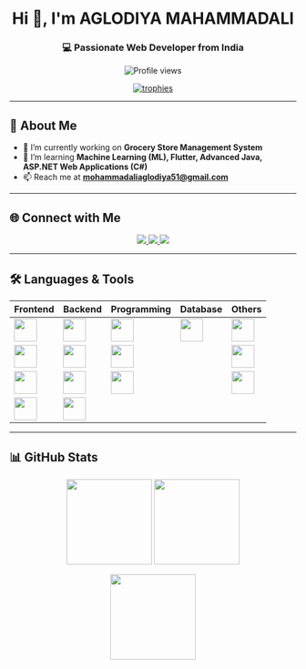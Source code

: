 <!-- Profile Header -->
<h1 align="center">Hi 👋, I'm AGLODIYA MAHAMMADALI</h1>
<h3 align="center">💻 Passionate Web Developer from India</h3>

<!-- Profile Views -->
<p align="center">
  <img src="https://komarev.com/ghpvc/?username=thetomcodes&label=Profile%20Views&color=ff69b4&style=flat" alt="Profile views" />
</p>

<!-- Trophy Section -->
<p align="center">
  <a href="https://github.com/ryo-ma/github-profile-trophy">
    <img src="https://github-profile-trophy.vercel.app/?username=thetomcodes&theme=radical&margin-w=10&margin-h=10&row=1" alt="trophies" />
  </a>
</p>

---

## 🚀 About Me
- 🔭 I’m currently working on **Grocery Store Management System**  
- 🌱 I’m learning **Machine Learning (ML), Flutter, Advanced Java, ASP.NET Web Applications (C#)**  
- 📫 Reach me at **mohammadaliaglodiya51@gmail.com**  

---

## 🌐 Connect with Me
<p align="center">
  <a href="https://twitter.com/mahammadali2004" target="_blank">
    <img src="https://img.shields.io/badge/Twitter-1DA1F2?style=for-the-badge&logo=twitter&logoColor=white" />
  </a>
  <a href="https://linkedin.com/in/mahammadali-aglodiya" target="_blank">
    <img src="https://img.shields.io/badge/LinkedIn-0077B5?style=for-the-badge&logo=linkedin&logoColor=white" />
  </a>
  <a href="https://discord.gg/TheTomCodes" target="_blank">
    <img src="https://img.shields.io/badge/Discord-5865F2?style=for-the-badge&logo=discord&logoColor=white" />
  </a>
</p>

---

## 🛠 Languages & Tools
<div align="center">

| Frontend | Backend | Programming | Database | Others |
|----------|---------|-------------|----------|--------|
| [<img src="https://upload.wikimedia.org/wikipedia/commons/3/38/HTML5_Badge.svg" width="40"/>](https://developer.mozilla.org/en-US/docs/Web/HTML) | [<img src="https://www.php.net/images/logos/new-php-logo.svg" width="40"/>](https://www.php.net) | [<img src="https://upload.wikimedia.org/wikipedia/commons/1/19/C_Logo.png" width="40"/>](https://www.cprogramming.com/) | [<img src="https://www.mysql.com/common/logos/logo-mysql-170x115.png" width="40"/>](https://www.mysql.com/) | [<img src="https://git-scm.com/images/logos/downloads/Git-Icon-1788C.svg" width="40"/>](https://git-scm.com/) |
| [<img src="https://upload.wikimedia.org/wikipedia/commons/6/62/CSS3_logo.svg" width="40"/>](https://developer.mozilla.org/en-US/docs/Web/CSS) | [<img src="https://laravel.com/img/logomark.min.svg" width="40"/>](https://laravel.com/) | [<img src="https://upload.wikimedia.org/wikipedia/commons/1/18/C_Programming_Language.svg" width="40"/>](https://www.w3schools.com/cpp/) |   | [<img src="https://upload.wikimedia.org/wikipedia/commons/1/17/Google-flutter-logo.png" width="40"/>](https://flutter.dev) |
| [<img src="https://upload.wikimedia.org/wikipedia/commons/6/6a/JavaScript-logo.png" width="40"/>](https://developer.mozilla.org/en-US/docs/Web/JavaScript) | [<img src="https://www.svgrepo.com/show/452091/python.svg" width="40"/>](https://www.python.org) | [<img src="https://learn.microsoft.com/en-us/media/logos/csharp-logo.png" width="40"/>](https://learn.microsoft.com/en-us/dotnet/csharp/) |   | [<img src="https://upload.wikimedia.org/commons/d/d5/Tailwind_CSS_Logo.svg" width="40"/>](https://tailwindcss.com/) |
| [<img src="https://www.vectorlogo.zone/logos/java/java-icon.svg" width="40"/>](https://www.java.com/) | [<img src="https://getbootstrap.com/docs/5.3/assets/brand/bootstrap-logo-shadow.png" width="40"/>](https://getbootstrap.com/) |   |   |   |

</div>

---

## 📊 GitHub Stats
<p align="center">
  <img src="https://github-readme-stats.vercel.app/api?username=thetomcodes&show_icons=true&theme=radical" height="150" />
  <img src="https://github-readme-stats.vercel.app/api/top-langs/?username=thetomcodes&layout=compact&theme=radical" height="150" />
</p>

<p align="center">
  <img src="https://github-readme-streak-stats.herokuapp.com?user=thetomcodes&theme=radical&hide_border=false" height="150" />
</p>
